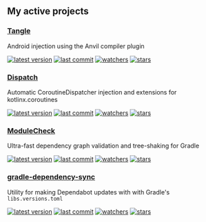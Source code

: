 ## My active projects

### [Tangle](https://github.com/RBusarow/Tangle)

Android injection using the Anvil compiler plugin

[![latest version](https://img.shields.io/github/v/release/rbusarow/tangle?style=flat-square)](https://github.com/RBusarow/Tangle/releases)
[![last commit](https://img.shields.io/github/last-commit/rbusarow/tangle?style=flat-square)](https://github.com/RBusarow/Tangle/pulls?q=is%3Apr+is%3Aclosed)
[![watchers](https://img.shields.io/github/watchers/rbusarow/tangle?style=flat-square)](https://github.com/RBusarow/Tangle/watchers)
[![stars](https://img.shields.io/github/stars/rbusarow/tangle?style=flat-square)](https://github.com/RBusarow/Tangle/stargazers)

### [Dispatch](https://github.com/RBusarow/Dispatch)

Automatic CoroutineDispatcher injection and extensions for kotlinx.coroutines

[![latest version](https://img.shields.io/github/v/release/rbusarow/dispatch?style=flat-square)](https://github.com/RBusarow/Dispatch/releases)
[![last commit](https://img.shields.io/github/last-commit/rbusarow/dispatch?style=flat-square)](https://github.com/RBusarow/Dispatch/pulls?q=is%3Apr+is%3Aclosed)
[![watchers](https://img.shields.io/github/watchers/rbusarow/dispatch?style=flat-square)](https://github.com/RBusarow/Dispatch/watchers)
[![stars](https://img.shields.io/github/stars/rbusarow/dispatch?style=flat-square)](https://github.com/RBusarow/Dispatch/stargazers)

### [ModuleCheck](https://github.com/RBusarow/ModuleCheck)

Ultra-fast dependency graph validation and tree-shaking for Gradle

[![latest version](https://img.shields.io/github/v/release/rbusarow/moduleCheck?style=flat-square)](https://github.com/RBusarow/ModuleCheck/releases)
[![last commit](https://img.shields.io/github/last-commit/rbusarow/moduleCheck?style=flat-square)](https://github.com/RBusarow/ModuleCheck/pulls?q=is%3Apr+is%3Aclosed)
[![watchers](https://img.shields.io/github/watchers/rbusarow/moduleCheck?style=flat-square)](https://github.com/RBusarow/ModuleCheck/watchers)
[![stars](https://img.shields.io/github/stars/rbusarow/moduleCheck?style=flat-square)](https://github.com/RBusarow/ModuleCheck/stargazers)

### [gradle-dependency-sync](https://github.com/RBusarow/gradle-dependency-sync)

Utility for making Dependabot updates with with Gradle's `libs.versions.toml`

[![latest version](https://img.shields.io/github/v/release/rbusarow/gradle-dependency-sync?style=flat-square)](https://github.com/RBusarow/Gradle-dependency-sync/releases)
[![last commit](https://img.shields.io/github/last-commit/rbusarow/gradle-dependency-sync?style=flat-square)](https://github.com/RBusarow/Gradle-dependency-sync/pulls?q=is%3Apr+is%3Aclosed)
[![watchers](https://img.shields.io/github/watchers/rbusarow/gradle-dependency-sync?style=flat-square)](https://github.com/RBusarow/Gradle-dependency-sync/watchers)
[![stars](https://img.shields.io/github/stars/rbusarow/gradle-dependency-sync?style=flat-square)](https://github.com/RBusarow/Gradle-dependency-sync/stargazers)

<!--
**RBusarow/RBusarow** is a ✨ _special_ ✨ repository because its `README.md` (this file) appears on your GitHub profile.

Here are some ideas to get you started:

- 🔭 I’m currently working on ...
- 🌱 I’m currently learning ...
- 👯 I’m looking to collaborate on ...
- 🤔 I’m looking for help with ...
- 💬 Ask me about ...
- 📫 How to reach me: ...
- 😄 Pronouns: ...
- ⚡ Fun fact: ...
  -->
